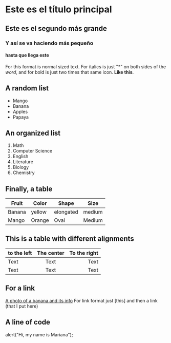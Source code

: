 # Este es el título principal 
## Este es el segundo más grande
### Y así se va haciendo más pequeño 
#### hasta que llega este 

For this format is normal sized text. For italics is just "*" on both sides of the *word*, and for bold is just two times that same icon. **Like this**.

## **A random list**
- Mango
- Banana
- Apples
- Papaya
## **An organized list** 
1. Math
2. Computer Science
3. English
4. Literature
5. Biology
6. Chemistry
## **Finally, a table** 
|Fruit|Color|Shape|Size|
| --- | --- | --- | -- |
|Banana|yellow|elongated|medium|
|Mango|Orange|Oval|Medium|
## **This is a table with different alignments**
|to the left|The center|To the right|
|:--- | :---: | ---:|
|Text|Text|Text|
|Text|Text|Text|
## **For a link**
[A photo of a banana and its info](https://www.bbcgoodfood.com/howto/guide/health-benefits-bananas) For link format just [this] and then a link (that I put here)
## **A line of code**
alert("Hi, my name is Mariana");
